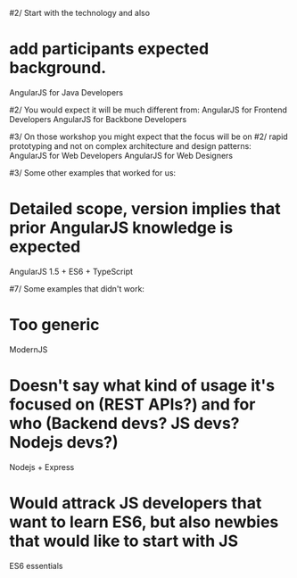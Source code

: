 #2/ Start with the technology and also
# add participants expected background.
AngularJS for Java Developers

#2/ You would expect it will be much different from:
AngularJS for Frontend Developers
AngularJS for Backbone Developers

#3/ On those workshop you might expect that the focus will be on
#2/ rapid prototyping and not on complex architecture and design patterns:
AngularJS for Web Developers
AngularJS for Web Designers

#3/ Some other examples that worked for us:
# Detailed scope, version implies that prior AngularJS knowledge is expected
AngularJS 1.5 + ES6 + TypeScript

#7/ Some examples that didn't work:
# Too generic
ModernJS
# Doesn't say what kind of usage it's focused on (REST APIs?) and for who (Backend devs? JS devs? Nodejs devs?)
Nodejs + Express

# Would attrack JS developers that want to learn ES6, but also newbies that would like to start with JS
ES6 essentials


